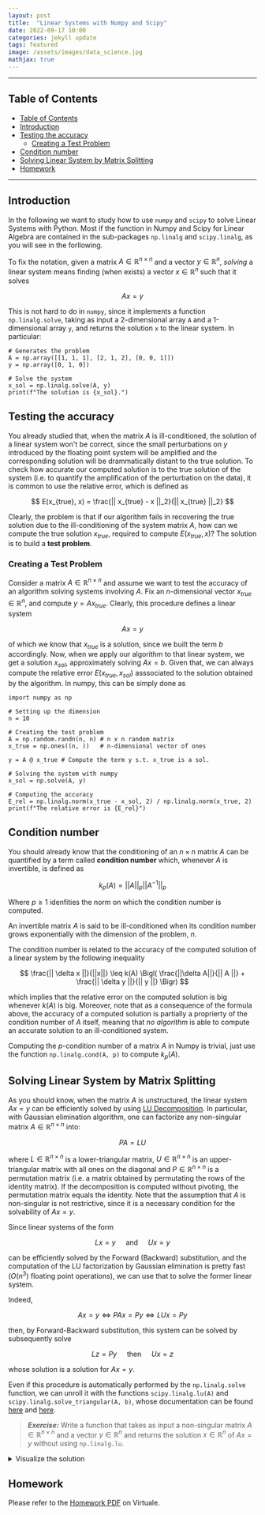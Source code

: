 ```yaml
---
layout: post
title:  "Linear Systems with Numpy and Scipy"
date: 2022-09-17 10:00
categories: jekyll update
tags: featured
image: /assets/images/data_science.jpg
mathjax: true
---
```


---
## Table of Contents
<!-- no toc -->
- [Table of Contents](#table-of-contents)
- [Introduction](#introduction)
- [Testing the accuracy](#testing-the-accuracy)
  - [Creating a Test Problem](#creating-a-test-problem)
- [Condition number](#condition-number)
- [Solving Linear System by Matrix Splitting](#solving-linear-system-by-matrix-splitting)
- [Homework](#homework)

---

## Introduction
In the following we want to study how to use `numpy` and `scipy` to solve Linear Systems with Python. Most if the function in Numpy and Scipy for Linear Algebra are contained in the sub-packages `np.linalg` and `scipy.linalg`, as you will see in the forllowing.

To fix the notation, given a matrix $A \in \mathbb{R}^{n \times n}$ and a vector $y \in \mathbb{R}^n$, *solving* a linear system means finding (when exists) a vector $x \in \mathbb{R}^n$ such that it solves

$$
    Ax = y
$$

This is not hard to do in `numpy`, since it implements a function `np.linalg.solve`, taking as input a 2-dimensional array `A` and a 1-dimensional array `y`, and returns the solution `x` to the linear system. In particular:

```
# Generates the problem
A = np.array([[1, 1, 1], [2, 1, 2], [0, 0, 1]])
y = np.array([0, 1, 0])

# Solve the system
x_sol = np.linalg.solve(A, y)
print(f"The solution is {x_sol}.")
```

## Testing the accuracy
You already studied that, when the matrix $A$ is ill-conditioned, the solution of a linear system won't be correct, since the small perturbations on $y$ introduced by the floating point system will be amplified and the corresponding solution will be drammatically distant to the true solution. To check how accurate our computed solution is to the true solution of the system (i.e. to quantify the amplification of the perturbation on the data), it is common to use the relative error, which is defined as

$$
    E(x_{true}, x) = \frac{|| x_{true} - x ||_2}{|| x_{true} ||_2}
$$

Clearly, the problem is that if our algorithm fails in recovering the true solution due to the ill-conditioning of the system matrix $A$, how can we compute the true solution $x_{true}$, required to compute $E(x_{true}, x)$? The solution is to build a **test problem**.

### Creating a Test Problem
Consider a matrix $A \in \mathbb{R}^{n \times n}$ and assume we want to test the accuracy of an algorithm solving systems involving $A$. Fix an $n$-dimensional vector $x_{true} \in \mathbb{R}^n$, and compute $y = Ax_{true}$. Clearly, this procedure defines a linear system

$$
    Ax = y
$$

of which we know that $x_{true}$ is a solution, since we built the term $b$ accordingly. Now, when we apply our algorithm to that linear system, we get a solution $x_{sol}$, approximately solving $Ax = b$. Given that, we can always compute the relative error $E(x_{true}, x_{sol})$ asssociated to the solution obtained by the algorithm. In numpy, this can be simply done as

```
import numpy as np

# Setting up the dimension
n = 10

# Creating the test problem
A = np.random.randn(n, n) # n x n random matrix
x_true = np.ones((n, ))   # n-dimensional vector of ones

y = A @ x_true # Compute the term y s.t. x_true is a sol.

# Solving the system with numpy
x_sol = np.solve(A, y)

# Computing the accuracy
E_rel = np.linalg.norm(x_true - x_sol, 2) / np.linalg.norm(x_true, 2)
print(f"The relative error is {E_rel}")
```

## Condition number
You should already know that the conditioning of an $n \times n$ matrix $A$ can be quantified by a term called **condition number** which, whenever $A$ is invertible, is defined as

$$
    k_p(A) = ||A||_p || A^{-1} ||_p
$$

Where $p \geq 1$ idenfities the norm on which the condition number is computed. 

An invertible matrix $A$ is said to be ill-conditioned when its condition number grows exponentially with the dimension of the problem, $n$.

The condition number is related to the accuracy of the computed solution of a linear system by the following inequality

$$
    \frac{|| \delta x ||}{||x||} \leq k(A) \Bigl( \frac{||\delta A||}{|| A ||} + \frac{|| \delta y ||}{|| y ||} \Bigr)
$$

which implies that the relative error on the computed solution is big whenever $k(A)$ is big. Moreover, note that as a consequence of the formula above, the accuracy of a computed solution is partially a proprierty of the condition number of $A$ itself, meaning that _no algorithm_ is able to compute an accurate solution to an ill-conditioned system.

Computing the $p$-condition number of a matrix $A$ in Numpy is trivial, just use the function `np.linalg.cond(A, p)` to compute $k_p(A)$.

## Solving Linear System by Matrix Splitting
As you should know, when the matrix $A$ is unstructured, the linear system $Ax = y$ can be efficiently solved by using [LU Decomposition](https://en.wikipedia.org/wiki/LU_decomposition). In particular, with Gaussian elimination algorithm, one can factorize any non-singular matrix $A \in \mathbb{R}^{n \times n}$ into:

$$
    PA = LU
$$

where $L \in \mathbb{R}^{n \times n}$ is a lower-triangular matrix, $U \in \mathbb{R}^{n \times n}$ is an upper-triangular matrix with all ones on the diagonal and $P \in \mathbb{R}^{n \times n}$ is a permutation matrix (i.e. a matrix obtained by permutating the rows of the identity matrix). If the decomposition is computed without pivoting, the permutation matrix equals the identity. Note that the assumption that $A$ is non-singular is not restrictive, since it is a necessary condition for the solvability of $Ax = y$. 

Since linear systems of the form 

$$
    Lx = y \quad \text{ and } \quad Ux = y
$$

can be efficiently solved by the Forward (Backward) substitution, and the computation of the LU factorization by Gaussian elimination is pretty fast ($O(n^3)$ floating point operations), we can use that to solve the former linear system. 

Indeed,

$$
    Ax = y \iff PAx = Py \iff LUx = Py
$$

then, by Forward-Backward substitution, this system can be solved by subsequently solve 

$$
    Lz = Py \quad \text{ then } \quad Ux = z
$$

whose solution is a solution for $Ax = y$.

Even if this procedure is automatically performed by the `np.linalg.solve` function, we can unroll it with the functions `scipy.linalg.lu(A)` and `scipy.linalg.solve_triangular(A, b)`, whose documentation can be found [here](https://docs.scipy.org/doc/scipy/reference/generated/scipy.linalg.lu.html) and [here](https://docs.scipy.org/doc/scipy/reference/generated/scipy.linalg.solve_triangular.html).

> **_Exercise:_** Write a function that takes as input a non-singular matrix $A \in \mathbb{R}^{n \times n}$ and a vector $y \in \mathbb{R}^n$ and returns the solution $x \in \mathbb{R}^n$ of $Ax = y$ without using `np.linalg.lu`.

<details>
    <summary> Visualize the solution </summary>
    
    <pre>
import numpy as np
import scipy

# Define a function that solves the system
def solve(A, y):
    # LU factorization of A
    P, L, U = scipy.linalg.lu(A)

    # Solve Lz = Py
    z = scipy.linalg.solve_triangular(L, P@y)

    # Solve Ux = z
    x = scipy.linalg.solve_triangular(U, z)

    return x
    </pre>
</details>


## Homework
Please refer to the [Homework PDF](https://virtuale.unibo.it/pluginfile.php/1364076/mod_resource/content/1/homework1.pdf) on Virtuale.
